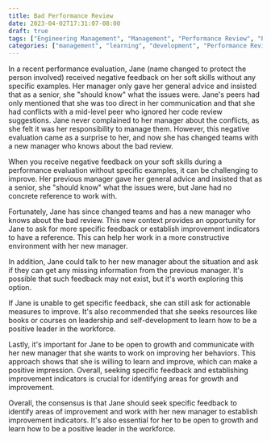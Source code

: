 ```yaml
---
title: Bad Performance Review
date: 2023-04-02T17:31:07-08:00
draft: true
tags: ["Engineering Management", "Management", "Performance Review", "People Management", "Feedback"]
categories: ["management", "learning", "development", "Performance Review", "Feedback", "Performance"]
---
```


In a recent performance evaluation, Jane (name changed to protect the person involved) received negative feedback on her soft skills without any specific examples. Her manager only gave her general advice and insisted that as a senior, she "should know" what the issues were. Jane's peers had only mentioned that she was too direct in her communication and that she had conflicts with a mid-level peer who ignored her code review suggestions. Jane never complained to her manager about the conflicts, as she felt it was her responsibility to manage them. However, this negative evaluation came as a surprise to her, and now she has changed teams with a new manager who knows about the bad review.

When you receive negative feedback on your soft skills during a performance evaluation without specific examples, it can be challenging to improve. Her previous manager gave her general advice and insisted that as a senior, she "should know" what the issues were, but Jane had no concrete reference to work with.

Fortunately, Jane has since changed teams and has a new manager who knows about the bad review. This new context provides an opportunity for Jane to ask for more specific feedback or establish improvement indicators to have a reference. This can help her work in a more constructive environment with her new manager.

In addition, Jane could talk to her new manager about the situation and ask if they can get any missing information from the previous manager. It's possible that such feedback may not exist, but it's worth exploring this option.

If Jane is unable to get specific feedback, she can still ask for actionable measures to improve. It's also recommended that she seeks resources like books or courses on leadership and self-development to learn how to be a positive leader in the workforce.

Lastly, it's important for Jane to be open to growth and communicate with her new manager that she wants to work on improving her behaviors. This approach shows that she is willing to learn and improve, which can make a positive impression. Overall, seeking specific feedback and establishing improvement indicators is crucial for identifying areas for growth and improvement.

Overall, the consensus is that Jane should seek specific feedback to identify areas of improvement and work with her new manager to establish improvement indicators. It's also essential for her to be open to growth and learn how to be a positive leader in the workforce.

